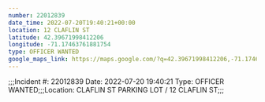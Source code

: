 ```yaml
---
number: 22012839
date_time: 2022-07-20T19:40:21+00:00
location: 12 CLAFLIN ST
latitude: 42.39671998412206
longitude: -71.17463761881754
type: OFFICER WANTED
google_maps_link: https://maps.google.com/?q=42.39671998412206,-71.17463761881754
---
```


;;;Incident #: 22012839  Date: 2022-07-20 19:40:21   Type: OFFICER WANTED;;;Location: CLAFLIN ST PARKING LOT / 12 CLAFLIN ST;;;
